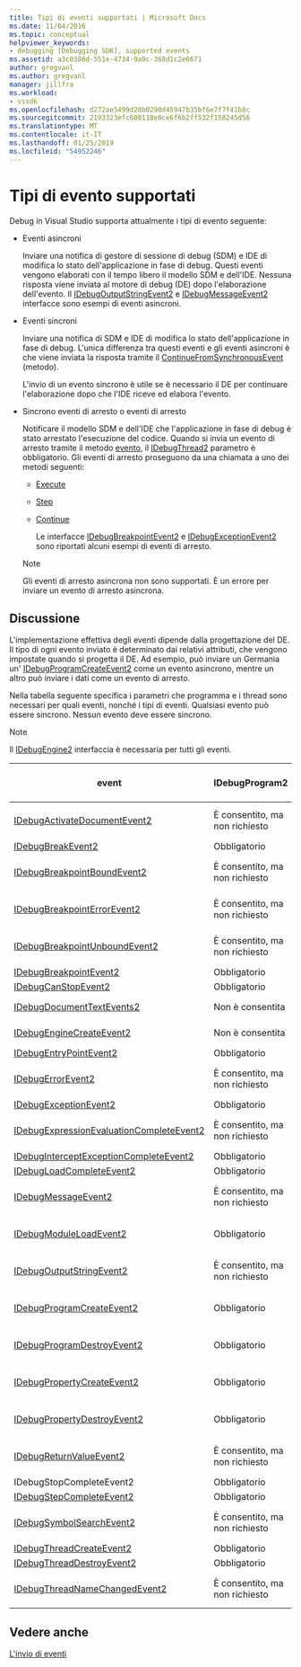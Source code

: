 ```yaml
---
title: Tipi di eventi supportati | Microsoft Docs
ms.date: 11/04/2016
ms.topic: conceptual
helpviewer_keywords:
- debugging [Debugging SDK], supported events
ms.assetid: a3c0386d-551e-4734-9a0c-368d1c2e6671
author: gregvanl
ms.author: gregvanl
manager: jillfra
ms.workload:
- vssdk
ms.openlocfilehash: d272ae5499d28b0290d45947b35bf6e7f7f41b8c
ms.sourcegitcommit: 2193323efc608118e0ce6f6b2ff532f158245d56
ms.translationtype: MT
ms.contentlocale: it-IT
ms.lasthandoff: 01/25/2019
ms.locfileid: "54952246"
---
```

# <a name="supported-event-types"></a>Tipi di evento supportati
Debug in Visual Studio supporta attualmente i tipi di evento seguente:  
  
- Eventi asincroni  
  
   Inviare una notifica di gestore di sessione di debug (SDM) e IDE di modifica lo stato dell'applicazione in fase di debug. Questi eventi vengono elaborati con il tempo libero il modello SDM e dell'IDE. Nessuna risposta viene inviata al motore di debug (DE) dopo l'elaborazione dell'evento. Il [IDebugOutputStringEvent2](../../extensibility/debugger/reference/idebugoutputstringevent2.md) e [IDebugMessageEvent2](../../extensibility/debugger/reference/idebugmessageevent2.md) interfacce sono esempi di eventi asincroni.  
  
- Eventi sincroni  
  
   Inviare una notifica di SDM e IDE di modifica lo stato dell'applicazione in fase di debug. L'unica differenza tra questi eventi e gli eventi asincroni è che viene inviata la risposta tramite il [ContinueFromSynchronousEvent](../../extensibility/debugger/reference/idebugengine2-continuefromsynchronousevent.md) (metodo).  
  
   L'invio di un evento sincrono è utile se è necessario il DE per continuare l'elaborazione dopo che l'IDE riceve ed elabora l'evento.  
  
- Sincrono eventi di arresto o eventi di arresto  
  
   Notificare il modello SDM e dell'IDE che l'applicazione in fase di debug è stato arrestato l'esecuzione del codice. Quando si invia un evento di arresto tramite il metodo [evento](../../extensibility/debugger/reference/idebugeventcallback2-event.md), il [IDebugThread2](../../extensibility/debugger/reference/idebugthread2.md) parametro è obbligatorio. Gli eventi di arresto proseguono da una chiamata a uno dei metodi seguenti:  
  
  - [Execute](../../extensibility/debugger/reference/idebugprogram2-execute.md)  
  
  - [Step](../../extensibility/debugger/reference/idebugprogram2-step.md)  
  
  - [Continue](../../extensibility/debugger/reference/idebugprogram2-continue.md)  
  
    Le interfacce [IDebugBreakpointEvent2](../../extensibility/debugger/reference/idebugbreakpointevent2.md) e [IDebugExceptionEvent2](../../extensibility/debugger/reference/idebugexceptionevent2.md) sono riportati alcuni esempi di eventi di arresto.  
  
  > [!NOTE]
  >  Gli eventi di arresto asincrona non sono supportati. È un errore per inviare un evento di arresto asincrona.  
  
## <a name="discussion"></a>Discussione  
 L'implementazione effettiva degli eventi dipende dalla progettazione del DE. Il tipo di ogni evento inviato è determinato dai relativi attributi, che vengono impostate quando si progetta il DE. Ad esempio, può inviare un Germania un' [IDebugProgramCreateEvent2](../../extensibility/debugger/reference/idebugprogramcreateevent2.md) come un evento asincrono, mentre un altro può inviare i dati come un evento di arresto.  
  
 Nella tabella seguente specifica i parametri che programma e i thread sono necessari per quali eventi, nonché i tipi di eventi. Qualsiasi evento può essere sincrono. Nessun evento deve essere sincrono.  
  
> [!NOTE]
>  Il [IDebugEngine2](../../extensibility/debugger/reference/idebugengine2.md) interfaccia è necessaria per tutti gli eventi.  
  
|event|IDebugProgram2|IDebugThread2|Eventi di arresto|  
|-----------|--------------------|-------------------|---------------------|  
|[IDebugActivateDocumentEvent2](../../extensibility/debugger/reference/idebugactivatedocumentevent2.md)|È consentito, ma non richiesto|È consentito, ma non richiesto|No|  
|[IDebugBreakEvent2](../../extensibility/debugger/reference/idebugbreakevent2.md)|Obbligatorio|Obbligatorio|Yes|  
|[IDebugBreakpointBoundEvent2](../../extensibility/debugger/reference/idebugbreakpointboundevent2.md)|È consentito, ma non richiesto|È consentito, ma non richiesto|No|  
|[IDebugBreakpointErrorEvent2](../../extensibility/debugger/reference/idebugbreakpointerrorevent2.md)|È consentito, ma non richiesto|È consentito, ma non richiesto|No|  
|[IDebugBreakpointUnboundEvent2](../../extensibility/debugger/reference/idebugbreakpointunboundevent2.md)|È consentito, ma non richiesto|È consentito, ma non richiesto|No|  
|[IDebugBreakpointEvent2](../../extensibility/debugger/reference/idebugbreakpointevent2.md)|Obbligatorio|Obbligatorio|Yes|  
|[IDebugCanStopEvent2](../../extensibility/debugger/reference/idebugcanstopevent2.md)|Obbligatorio|Obbligatorio|No|  
|[IDebugDocumentTextEvents2](../../extensibility/debugger/reference/idebugdocumenttextevents2.md)|Non è consentita|Non è consentita|No|  
|[IDebugEngineCreateEvent2](../../extensibility/debugger/reference/idebugenginecreateevent2.md)|Non è consentita|Non è consentita|No|  
|[IDebugEntryPointEvent2](../../extensibility/debugger/reference/idebugentrypointevent2.md)|Obbligatorio|Obbligatorio|Yes|  
|[IDebugErrorEvent2](../../extensibility/debugger/reference/idebugerrorevent2.md)|È consentito, ma non richiesto|È consentito, ma non richiesto|Può essere|  
|[IDebugExceptionEvent2](../../extensibility/debugger/reference/idebugexceptionevent2.md)|Obbligatorio|Obbligatorio|Yes|  
|[IDebugExpressionEvaluationCompleteEvent2](../../extensibility/debugger/reference/idebugexpressionevaluationcompleteevent2.md)|È consentito, ma non richiesto|È consentito, ma non richiesto|Può essere|  
|[IDebugInterceptExceptionCompleteEvent2](../../extensibility/debugger/reference/idebuginterceptexceptioncompleteevent2.md)|Obbligatorio|Obbligatorio|Yes|  
|[IDebugLoadCompleteEvent2](../../extensibility/debugger/reference/idebugloadcompleteevent2.md)|Obbligatorio|Obbligatorio|Yes|  
|[IDebugMessageEvent2](../../extensibility/debugger/reference/idebugmessageevent2.md)|È consentito, ma non richiesto|È consentito, ma non richiesto|Può essere|  
|[IDebugModuleLoadEvent2](../../extensibility/debugger/reference/idebugmoduleloadevent2.md)|Obbligatorio|È consentito, ma non richiesto|No|  
|[IDebugOutputStringEvent2](../../extensibility/debugger/reference/idebugoutputstringevent2.md)|È consentito, ma non richiesto|È consentito, ma non richiesto|No|  
|[IDebugProgramCreateEvent2](../../extensibility/debugger/reference/idebugprogramcreateevent2.md)|Obbligatorio|È consentito, ma non richiesto|No|  
|[IDebugProgramDestroyEvent2](../../extensibility/debugger/reference/idebugprogramdestroyevent2.md)|Obbligatorio|È consentito, ma non richiesto|No|  
|[IDebugPropertyCreateEvent2](../../extensibility/debugger/reference/idebugpropertycreateevent2.md)|Obbligatorio|È consentito, ma non richiesto|No|  
|[IDebugPropertyDestroyEvent2](../../extensibility/debugger/reference/idebugpropertydestroyevent2.md)|Obbligatorio|È consentito, ma non richiesto|No|  
|[IDebugReturnValueEvent2](../../extensibility/debugger/reference/idebugreturnvalueevent2.md)|È consentito, ma non richiesto|È consentito, ma non richiesto|No|  
|IDebugStopCompleteEvent2|Obbligatorio|Obbligatorio|Yes|  
|[IDebugStepCompleteEvent2](../../extensibility/debugger/reference/idebugstepcompleteevent2.md)|Obbligatorio|Obbligatorio|Yes|  
|[IDebugSymbolSearchEvent2](../../extensibility/debugger/reference/idebugsymbolsearchevent2.md)|È consentito, ma non richiesto|È consentito, ma non richiesto|No|  
|[IDebugThreadCreateEvent2](../../extensibility/debugger/reference/idebugthreadcreateevent2.md)|Obbligatorio|Obbligatorio|No|  
|[IDebugThreadDestroyEvent2](../../extensibility/debugger/reference/idebugthreaddestroyevent2.md)|Obbligatorio|Obbligatorio|No|  
|[IDebugThreadNameChangedEvent2](../../extensibility/debugger/reference/idebugthreadnamechangedevent2.md)|È consentito, ma non richiesto|È consentito, ma non richiesto|No|  
  
## <a name="see-also"></a>Vedere anche  
 [L'invio di eventi](../../extensibility/debugger/sending-events.md)